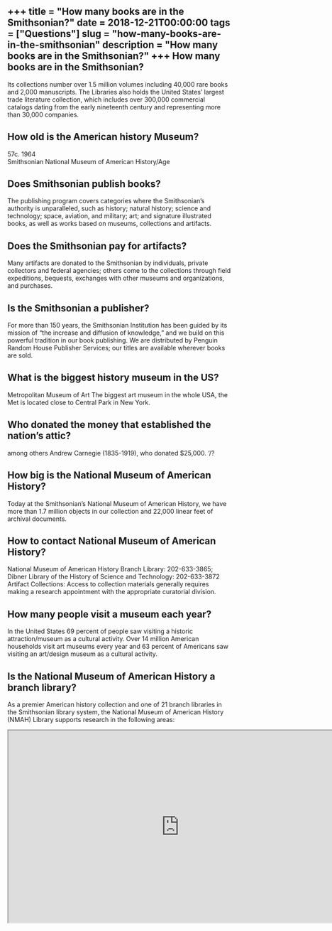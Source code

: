 +++
title = "How many books are in the Smithsonian?"
date = 2018-12-21T00:00:00
tags = ["Questions"]
slug = "how-many-books-are-in-the-smithsonian"
description = "How many books are in the Smithsonian?"
+++
How many books are in the Smithsonian?
--------------------------------------

Its collections number over 1.5 million volumes including 40,000 rare books and 2,000 manuscripts. The Libraries also holds the United States’ largest trade literature collection, which includes over 300,000 commercial catalogs dating from the early nineteenth century and representing more than 30,000 companies.

How old is the American history Museum?
---------------------------------------

57c. 1964  
Smithsonian National Museum of American History/Age

Does Smithsonian publish books?
-------------------------------

The publishing program covers categories where the Smithsonian’s authority is unparalleled, such as history; natural history; science and technology; space, aviation, and military; art; and signature illustrated books, as well as works based on museums, collections and artifacts.

Does the Smithsonian pay for artifacts?
---------------------------------------

Many artifacts are donated to the Smithsonian by individuals, private collectors and federal agencies; others come to the collections through field expeditions, bequests, exchanges with other museums and organizations, and purchases.

Is the Smithsonian a publisher?
-------------------------------

For more than 150 years, the Smithsonian Institution has been guided by its mission of “the increase and diffusion of knowledge,” and we build on this powerful tradition in our book publishing. We are distributed by Penguin Random House Publisher Services; our titles are available wherever books are sold.

What is the biggest history museum in the US?
---------------------------------------------

Metropolitan Museum of Art The biggest art museum in the whole USA, the Met is located close to Central Park in New York.

Who donated the money that established the nation’s attic?
----------------------------------------------------------

among others Andrew Carnegie (1835-1919), who donated $25,000. ‘/?

How big is the National Museum of American History?
---------------------------------------------------

Today at the Smithsonian’s National Museum of American History, we have more than 1.7 million objects in our collection and 22,000 linear feet of archival documents.

How to contact National Museum of American History?
---------------------------------------------------

National Museum of American History Branch Library: 202-633-3865; Dibner Library of the History of Science and Technology: 202-633-3872 Artifact Collections: Access to collection materials generally requires making a research appointment with the appropriate curatorial division.

How many people visit a museum each year?
-----------------------------------------

In the United States 69 percent of people saw visiting a historic attraction/museum as a cultural activity. Over 14 million American households visit art museums every year and 63 percent of Americans saw visiting an art/design museum as a cultural activity.

Is the National Museum of American History a branch library?
------------------------------------------------------------

As a premier American history collection and one of 21 branch libraries in the Smithsonian library system, the National Museum of American History (NMAH) Library supports research in the following areas:

<iframe allow="accelerometer; autoplay; clipboard-write; encrypted-media; gyroscope; picture-in-picture" allowfullscreen="" class="__youtube_prefs__  epyt-is-override  no-lazyload" data-no-lazy="1" data-origheight="433" data-origwidth="770" data-skipgform_ajax_framebjll="" height="433" id="_ytid_56419" loading="lazy" src="https://www.youtube.com/embed/-oS3c6E267c?enablejsapi=1&autoplay=0&cc_load_policy=0&cc_lang_pref=&iv_load_policy=1&loop=0&modestbranding=0&rel=1&fs=1&playsinline=0&autohide=2&theme=dark&color=red&controls=1&" title="YouTube player" width="770"></iframe>